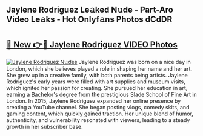 ## Jaylene Rodriguez Le𝚊ked N𝚞de - Part-Aro Video Le𝚊ks - Hot Onlyf𝚊ns Photos dCdDR

# <h2><a href="http://ab42978.deff.icu/?id=Jaylene+Rodriguez">🔗 New 👉🔴 Jaylene Rodriguez VIDEO Photos</a></h2>

[![Jaylene Rodriguez N𝚞des](https://i.imgur.com/rIISA9y.gif)](http://ab42978.deff.icu/?id=Jaylene+Rodriguez)
Jaylene Rodriguez was born on a nice day in London, which she believes played a role in shaping her name and her art. She grew up in a creative family, with both parents being artists. Jaylene Rodriguez's early years were filled with art supplies and museum visits, which ignited her passion for creating. She pursued her education in art, earning a Bachelor's degree from the prestigious Slade School of Fine Art in London. In 2015, Jaylene Rodriguez expanded her online presence by creating a YouTube channel. She began posting vlogs, comedy skits, and gaming content, which quickly gained traction. Her unique blend of humor, authenticity, and vulnerability resonated with viewers, leading to a steady growth in her subscriber base.
